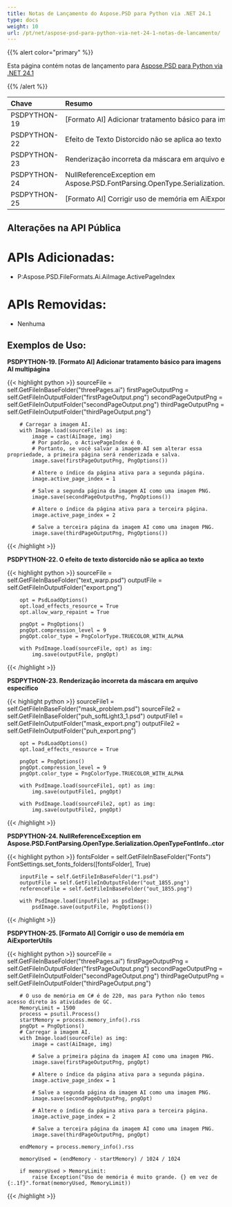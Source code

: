 ```yaml
---
title: Notas de Lançamento do Aspose.PSD para Python via .NET 24.1
type: docs
weight: 10
url: /pt/net/aspose-psd-para-python-via-net-24-1-notas-de-lancamento/
---
```


{{% alert color="primary" %}}

Esta página contém notas de lançamento para [Aspose.PSD para Python via .NET 24.1](https://pypi.org/project/aspose-psd/)

{{% /alert %}}

| **Chave**   | **Resumo**                                                                                                | **Categoria** |
|:--------------|:----------------------------------------------------------------------------------------------------------|:------------|
|  PSDPYTHON-19 | [Formato AI] Adicionar tratamento básico para imagens AI multipágina                                       |   Recurso   |
|  PSDPYTHON-22 | Efeito de Texto Distorcido não se aplica ao texto                                                          |     Erro    |
|  PSDPYTHON-23 | Renderização incorreta da máscara em arquivo específico                                                   |     Erro    |
|  PSDPYTHON-24 | NullReferenceException em Aspose.PSD.FontParsing.OpenType.Serialization.OpenTypeFontInfo..ctor           |     Erro    |
|  PSDPYTHON-25 | [Formato AI] Corrigir uso de memória em AiExporterUtils                                                    |     Erro    |



## **Alterações na API Pública**
# **APIs Adicionadas:**
- P:Aspose.PSD.FileFormats.Ai.AiImage.ActivePageIndex

# **APIs Removidas:**
- Nenhuma


## **Exemplos de Uso:**

**PSDPYTHON-19. [Formato AI] Adicionar tratamento básico para imagens AI multipágina**

{{< highlight python >}}
        sourceFile = self.GetFileInBaseFolder("threePages.ai")
        firstPageOutputPng = self.GetFileInOutputFolder("firstPageOutput.png")
        secondPageOutputPng = self.GetFileInOutputFolder("secondPageOutput.png")
        thirdPageOutputPng = self.GetFileInOutputFolder("thirdPageOutput.png")

        # Carregar a imagem AI.
        with Image.load(sourceFile) as img:
            image = cast(AiImage, img)
            # Por padrão, o ActivePageIndex é 0.
            # Portanto, se você salvar a imagem AI sem alterar essa propriedade, a primeira página será renderizada e salva.
            image.save(firstPageOutputPng, PngOptions())

            # Altere o índice da página ativa para a segunda página.
            image.active_page_index = 1

            # Salve a segunda página da imagem AI como uma imagem PNG.
            image.save(secondPageOutputPng, PngOptions())

            # Altere o índice da página ativa para a terceira página.
            image.active_page_index = 2

            # Salve a terceira página da imagem AI como uma imagem PNG.
            image.save(thirdPageOutputPng, PngOptions())
{{< /highlight >}}

**PSDPYTHON-22. O efeito de texto distorcido não se aplica ao texto**

{{< highlight python >}}
        sourceFile = self.GetFileInBaseFolder("text_warp.psd")
        outputFile = self.GetFileInOutputFolder("export.png")

        opt = PsdLoadOptions()
        opt.load_effects_resource = True
        opt.allow_warp_repaint = True

        pngOpt = PngOptions()
        pngOpt.compression_level = 9
        pngOpt.color_type = PngColorType.TRUECOLOR_WITH_ALPHA

        with PsdImage.load(sourceFile, opt) as img:
            img.save(outputFile, pngOpt)
{{< /highlight >}}

**PSDPYTHON-23. Renderização incorreta da máscara em arquivo específico**

{{< highlight python >}}
        sourceFile1 = self.GetFileInBaseFolder("mask_problem.psd")
        sourceFile2 = self.GetFileInBaseFolder("puh_softLight3_1.psd")
        outputFile1 = self.GetFileInOutputFolder("mask_export.png")
        outputFile2 = self.GetFileInOutputFolder("puh_export.png")

        opt = PsdLoadOptions()
        opt.load_effects_resource = True

        pngOpt = PngOptions()
        pngOpt.compression_level = 9
        pngOpt.color_type = PngColorType.TRUECOLOR_WITH_ALPHA

        with PsdImage.load(sourceFile1, opt) as img:
            img.save(outputFile1, pngOpt)

        with PsdImage.load(sourceFile2, opt) as img:
            img.save(outputFile2, pngOpt)
{{< /highlight >}}

**PSDPYTHON-24. NullReferenceException em Aspose.PSD.FontParsing.OpenType.Serialization.OpenTypeFontInfo..ctor**

{{< highlight python >}}
        fontsFolder = self.GetFileInBaseFolder("Fonts")
        FontSettings.set_fonts_folders([fontsFolder], True)


        inputFile = self.GetFileInBaseFolder("1.psd")
        outputFile = self.GetFileInOutputFolder("out_1855.png")
        referenceFile = self.GetFileInBaseFolder("out_1855.png")

        with PsdImage.load(inputFile) as psdImage:
            psdImage.save(outputFile, PngOptions())
{{< /highlight >}}

**PSDPYTHON-25. [Formato AI] Corrigir o uso de memória em AiExporterUtils**

{{< highlight python >}}
  sourceFile = self.GetFileInBaseFolder("threePages.ai")
        firstPageOutputPng = self.GetFileInOutputFolder("firstPageOutput.png")
        secondPageOutputPng = self.GetFileInOutputFolder("secondPageOutput.png")
        thirdPageOutputPng = self.GetFileInOutputFolder("thirdPageOutput.png")

        # O uso de memória em C# é de 220, mas para Python não temos acesso direto às atividades de GC.
        MemoryLimit = 1500
        process = psutil.Process()
        startMemory = process.memory_info().rss
        pngOpt = PngOptions()
        # Carregar a imagem AI.
        with Image.load(sourceFile) as img:
            image = cast(AiImage, img)

            # Salve a primeira página da imagem AI como uma imagem PNG.
            image.save(firstPageOutputPng, pngOpt)

            # Altere o índice da página ativa para a segunda página.
            image.active_page_index = 1

            # Salve a segunda página da imagem AI como uma imagem PNG.
            image.save(secondPageOutputPng, pngOpt)

            # Altere o índice da página ativa para a terceira página.
            image.active_page_index = 2

            # Salve a terceira página da imagem AI como uma imagem PNG.
            image.save(thirdPageOutputPng, pngOpt)

        endMemory = process.memory_info().rss

        memoryUsed = (endMemory - startMemory) / 1024 / 1024

        if memoryUsed > MemoryLimit:
            raise Exception("Uso de memória é muito grande. {} em vez de {:.1f}".format(memoryUsed, MemoryLimit))
{{< /highlight >}}
